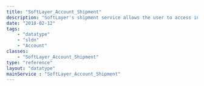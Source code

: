 ```yaml
---
title: "SoftLayer_Account_Shipment"
description: "SoftLayer's shipment service allows the user to access information pertaining to a shipment from the user to SoftLayer or from SoftLayer to the user. "
date: "2018-02-12"
tags:
    - "datatype"
    - "sldn"
    - "Account"
classes:
    - "SoftLayer_Account_Shipment"
type: "reference"
layout: "datatype"
mainService : "SoftLayer_Account_Shipment"
---
```

